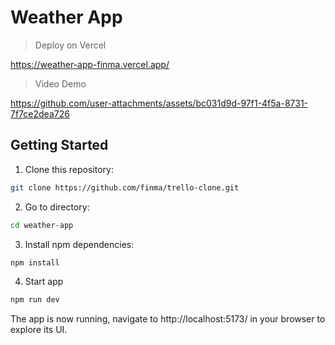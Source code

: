 # Weather App

> Deploy on Vercel

https://weather-app-finma.vercel.app/

> Video Demo

https://github.com/user-attachments/assets/bc031d9d-97f1-4f5a-8731-7f7ce2dea726

## Getting Started

1. Clone this repository:

```bash
git clone https://github.com/finma/trello-clone.git
```

2. Go to directory:

```bash
cd weather-app
```

3. Install npm dependencies:

```bash
npm install
```

4. Start app

```bash
npm run dev
```

The app is now running, navigate to http://localhost:5173/ in your browser to explore its UI.
